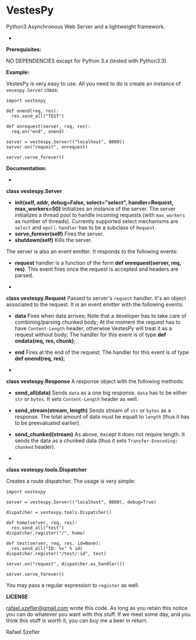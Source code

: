 VestesPy
===

Python3 Asynchronous Web Server and a lightweight framework.

-

**Prerequisites:**

NO DEPENDENCIES except for Python 3.x (tested with Python3.3).

**Example:**

VestesPy is very easy to use. All you need to do is create an instance of `vesespy.Server` class:

    import vestespy

    def onend(req, res):
      res.send_all("TEST")

    def onrequest(server, req, res):
      req.on("end", onend)

    server = vestespy.Server(("localhost", 8080))
    server.on("request", onrequest)

    server.serve_forever()

**Documentation:**

-

**class vestespy.Server**
  - **init(self, addr, debug=False, select="select", handler=Request, max_workers=50)** Initializes an instance of the server. The server initializes a thread pool to handle incoming requests (with `max_workers` as number of threads). Currently supported select mechanisms are `select` and `epoll`. `handler` has to be a subclass of `Request`.
  - **serve_forever(self)** Fires the server.
  - **shutdown(self)** Kills the server.

The server is also an event emitter. It responds to the following events:
  - **request** handler is a function of the form **def onrequest(server, req, res)**. This event fires once the request is accepted and headers are parsed.

-

**class vestespy.Request**
Passed to server's `request` handler. It's an object associated to the request. It is an event emitter with the following events:

  - **data** Fires when data arrives; Note that a developer has to take care of combining/parsing chunked body; At the moment the request has to have `Content-Length` header, otherwise VestesPy will treat it as a request without body; The handler for this event is of type **def ondata(req, res, chunk)**;
  - **end** Fires at the end of the request; The handler for this event is of type **def onend(req, res)**;

-

**class vestespy.Response**
A response object with the following methods:
  - **send_all(data)** Sends `data` as a one big response. `data` has to be either `str` or `bytes`. It sets `Content-Length` header as well.
  - **send_stream(stream, length)** Sends stream of `str` or `bytes` as a response. The total amount of data must be equalt to `length` (thus it has to be preevaluated earlier).
  - **send_chunked(stream)** As above, except it does not require length. It sends the data as a chunked data (thus it sets `Transfer-Enocoding: chunked` header).

-

**class vestespy.tools.Dispatcher**

Creates a route dispatcher. The usage is very simple:

    import vestespy

    server = vestespy.Server(("localhost", 8080), debug=True)

    dispatcher = vestespy.tools.Dispatcher()

    def home(server, req, res):
      res.send_all("test")
    dispatcher.register("/", home)

    def test(server, req, res, id=None):
      res.send_all("ID: %s" % id)
    dispatcher.register("/test/:id", test)

    server.on("request", dispatcher.as_handler())

    server.serve_forever()

You may pass a regular expression to `register` as well.

**LICENSE**

<rafael.szefler@gmail.com> wrote this code. As long as you retain this notice you can do whatever you want with this stuff. If we meet some day, and you think this stuff is worth it, you can buy me a beer in return.

Rafael Szefler